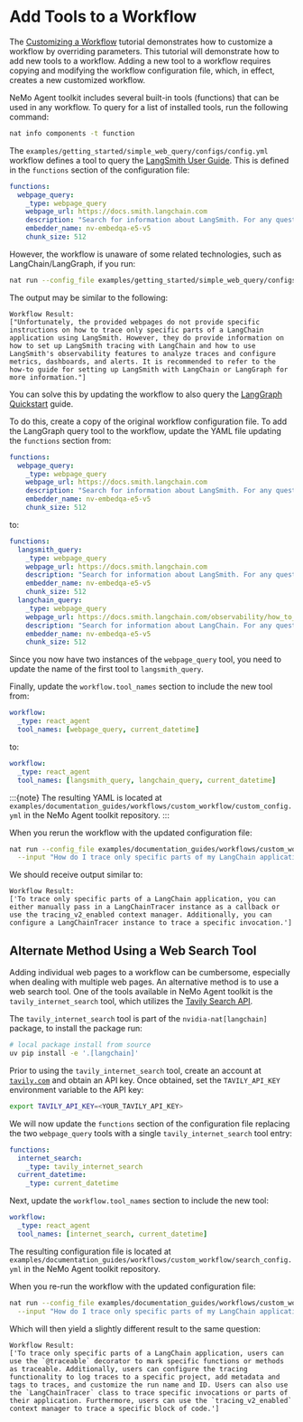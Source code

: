 <!--
SPDX-FileCopyrightText: Copyright (c) 2025, NVIDIA CORPORATION & AFFILIATES. All rights reserved.
SPDX-License-Identifier: Apache-2.0

Licensed under the Apache License, Version 2.0 (the "License");
you may not use this file except in compliance with the License.
You may obtain a copy of the License at

http://www.apache.org/licenses/LICENSE-2.0

Unless required by applicable law or agreed to in writing, software
distributed under the License is distributed on an "AS IS" BASIS,
WITHOUT WARRANTIES OR CONDITIONS OF ANY KIND, either express or implied.
See the License for the specific language governing permissions and
limitations under the License.
-->

# Add Tools to a Workflow

The [Customizing a Workflow](./customize-a-workflow.md) tutorial demonstrates how to customize a workflow by overriding parameters. This tutorial will demonstrate how to add new tools to a workflow. Adding a new tool to a workflow requires copying and modifying the workflow configuration file, which, in effect, creates a new customized workflow.

NeMo Agent toolkit includes several built-in tools (functions) that can be used in any workflow. To query for a list of installed tools, run the following command:
```bash
nat info components -t function
```

The `examples/getting_started/simple_web_query/configs/config.yml` workflow defines a tool to query the [LangSmith User Guide](https://docs.smith.langchain.com). This is defined in the `functions` section of the configuration file:
```yaml
functions:
  webpage_query:
    _type: webpage_query
    webpage_url: https://docs.smith.langchain.com
    description: "Search for information about LangSmith. For any questions about LangSmith, you must use this tool!"
    embedder_name: nv-embedqa-e5-v5
    chunk_size: 512
```

However, the workflow is unaware of some related technologies, such as LangChain/LangGraph, if you run:
```bash
nat run --config_file examples/getting_started/simple_web_query/configs/config.yml --input "How do I trace only specific parts of my LangChain application?"
```

The output may be similar to the following:
```
Workflow Result:
["Unfortunately, the provided webpages do not provide specific instructions on how to trace only specific parts of a LangChain application using LangSmith. However, they do provide information on how to set up LangSmith tracing with LangChain and how to use LangSmith's observability features to analyze traces and configure metrics, dashboards, and alerts. It is recommended to refer to the how-to guide for setting up LangSmith with LangChain or LangGraph for more information."]
```

You can solve this by updating the workflow to also query the [LangGraph Quickstart](https://langchain-ai.github.io/langgraph/tutorials/introduction) guide.

To do this, create a copy of the original workflow configuration file. To add the LangGraph query tool to the workflow, update the YAML file updating the `functions` section from:
```yaml
functions:
  webpage_query:
    _type: webpage_query
    webpage_url: https://docs.smith.langchain.com
    description: "Search for information about LangSmith. For any questions about LangSmith, you must use this tool!"
    embedder_name: nv-embedqa-e5-v5
    chunk_size: 512
```

to:
```yaml
functions:
  langsmith_query:
    _type: webpage_query
    webpage_url: https://docs.smith.langchain.com
    description: "Search for information about LangSmith. For any questions about LangSmith, you must use this tool!"
    embedder_name: nv-embedqa-e5-v5
    chunk_size: 512
  langchain_query:
    _type: webpage_query
    webpage_url: https://docs.smith.langchain.com/observability/how_to_guides/trace_with_langchain
    description: "Search for information about LangChain. For any questions about LangChain, you must use this tool!"
    embedder_name: nv-embedqa-e5-v5
    chunk_size: 512
```

Since you now have two instances of the `webpage_query` tool, you need to update the name of the first tool to `langsmith_query`.

Finally, update the `workflow.tool_names` section to include the new tool from:
```yaml
workflow:
  _type: react_agent
  tool_names: [webpage_query, current_datetime]
```

to:
```yaml
workflow:
  _type: react_agent
  tool_names: [langsmith_query, langchain_query, current_datetime]
```

:::{note}
The resulting YAML is located at `examples/documentation_guides/workflows/custom_workflow/custom_config.yml` in the NeMo Agent toolkit repository.
:::

When you rerun the workflow with the updated configuration file:
```bash
nat run --config_file examples/documentation_guides/workflows/custom_workflow/custom_config.yml \
  --input "How do I trace only specific parts of my LangChain application?"
```

We should receive output similar to:
```
Workflow Result:
['To trace only specific parts of a LangChain application, you can either manually pass in a LangChainTracer instance as a callback or use the tracing_v2_enabled context manager. Additionally, you can configure a LangChainTracer instance to trace a specific invocation.']
```

## Alternate Method Using a Web Search Tool
Adding individual web pages to a workflow can be cumbersome, especially when dealing with multiple web pages. An alternative method is to use a web search tool. One of the tools available in NeMo Agent toolkit is the `tavily_internet_search` tool, which utilizes the [Tavily Search API](https://tavily.com/).

The `tavily_internet_search` tool is part of the `nvidia-nat[langchain]` package, to install the package run:
```bash
# local package install from source
uv pip install -e '.[langchain]'
```

Prior to using the `tavily_internet_search` tool, create an account at [`tavily.com`](https://tavily.com/) and obtain an API key. Once obtained, set the `TAVILY_API_KEY` environment variable to the API key:
```bash
export TAVILY_API_KEY=<YOUR_TAVILY_API_KEY>
```

We will now update the `functions` section of the configuration file replacing the two `webpage_query` tools with a single `tavily_internet_search` tool entry:
```yaml
functions:
  internet_search:
    _type: tavily_internet_search
  current_datetime:
    _type: current_datetime
```

Next, update the `workflow.tool_names` section to include the new tool:
```yaml
workflow:
  _type: react_agent
  tool_names: [internet_search, current_datetime]
```

The resulting configuration file is located at `examples/documentation_guides/workflows/custom_workflow/search_config.yml` in the NeMo Agent toolkit repository.

When you re-run the workflow with the updated configuration file:
```bash
nat run --config_file examples/documentation_guides/workflows/custom_workflow/search_config.yml \
  --input "How do I trace only specific parts of my LangChain application?"
```

Which will then yield a slightly different result to the same question:
```
Workflow Result:
['To trace only specific parts of a LangChain application, users can use the `@traceable` decorator to mark specific functions or methods as traceable. Additionally, users can configure the tracing functionality to log traces to a specific project, add metadata and tags to traces, and customize the run name and ID. Users can also use the `LangChainTracer` class to trace specific invocations or parts of their application. Furthermore, users can use the `tracing_v2_enabled` context manager to trace a specific block of code.']
```

